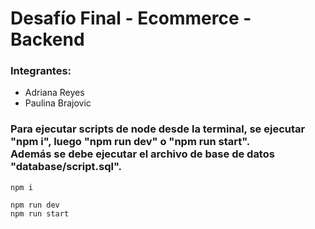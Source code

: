 <h1 align="left"> Desafío Final - Ecommerce - Backend </h1>

<h3 align="left">Integrantes:</h3>
<ul>
  <li>Adriana Reyes</li>
  <li>Paulina Brajovic</li>
</ul>

<h3 align="left">
Para ejecutar scripts de node desde la terminal, se ejecutar "npm i", luego "npm run dev" o "npm run start".
<br/>
Además se debe ejecutar el archivo de base de datos "database/script.sql".
</h3>

```node
npm i

npm run dev
npm run start
```